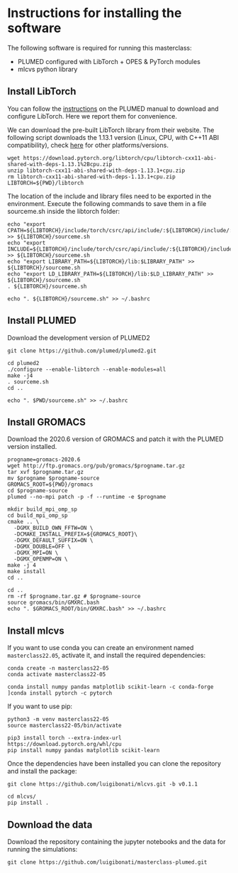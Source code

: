 # Instructions for installing the software

The following software is required for running this masterclass:

- PLUMED configured with LibTorch + OPES & PyTorch modules
- mlcvs python library 

## Install LibTorch

You can follow the [instructions](https://www.plumed.org/doc-master/user-doc/html/_p_y_t_o_r_c_h.html) on the PLUMED manual to download and configure LibTorch. Here we report them for convenience. 

We can download the pre-built LibTorch library from their website. The following script downloads the 1.13.1 version (Linux, CPU, with C++11 ABI compatibility), check [here](https://pytorch.org/) for other platforms/versions.

```
wget https://download.pytorch.org/libtorch/cpu/libtorch-cxx11-abi-shared-with-deps-1.13.1%2Bcpu.zip
unzip libtorch-cxx11-abi-shared-with-deps-1.13.1+cpu.zip 
rm libtorch-cxx11-abi-shared-with-deps-1.13.1+cpu.zip
LIBTORCH=${PWD}/libtorch
```

The location of the include and library files need to be exported in the environment. Execute the following commands to save them in a file sourceme.sh inside the libtorch folder:

```
echo "export CPATH=${LIBTORCH}/include/torch/csrc/api/include/:${LIBTORCH}/include/:${LIBTORCH}/include/torch:$CPATH" >> ${LIBTORCH}/sourceme.sh
echo "export INCLUDE=${LIBTORCH}/include/torch/csrc/api/include/:${LIBTORCH}/include/:${LIBTORCH}/include/torch:$INCLUDE" >> ${LIBTORCH}/sourceme.sh
echo "export LIBRARY_PATH=${LIBTORCH}/lib:$LIBRARY_PATH" >> ${LIBTORCH}/sourceme.sh
echo "export LD_LIBRARY_PATH=${LIBTORCH}/lib:$LD_LIBRARY_PATH" >> ${LIBTORCH}/sourceme.sh
. ${LIBTORCH}/sourceme.sh

echo ". ${LIBTORCH}/sourceme.sh" >> ~/.bashrc
```

## Install PLUMED

Download the development version of PLUMED2

```
git clone https://github.com/plumed/plumed2.git

cd plumed2
./configure --enable-libtorch --enable-modules=all
make -j4
. sourceme.sh
cd .. 

echo ". $PWD/sourceme.sh" >> ~/.bashrc
```

## Install GROMACS

Download the 2020.6 version of GROMACS and patch it with the PLUMED version installed.

```
progname=gromacs-2020.6
wget http://ftp.gromacs.org/pub/gromacs/$progname.tar.gz
tar xvf $progname.tar.gz
mv $progname $progname-source
GROMACS_ROOT=${PWD}/gromacs
cd $progname-source
plumed --no-mpi patch -p -f --runtime -e $progname

mkdir build_mpi_omp_sp
cd build_mpi_omp_sp
cmake .. \
  -DGMX_BUILD_OWN_FFTW=ON \
  -DCMAKE_INSTALL_PREFIX=${GROMACS_ROOT}\
  -DGMX_DEFAULT_SUFFIX=ON \
  -DGMX_DOUBLE=OFF \
  -DGMX_MPI=ON \
  -DGMX_OPENMP=ON \
make -j 4 
make install
cd ..

cd ..
rm -rf $progname.tar.gz # $progname-source
source gromacs/bin/GMXRC.bash
echo ". $GROMACS_ROOT/bin/GMXRC.bash" >> ~/.bashrc
```

## Install mlcvs

If you want to use conda you can create an environment named `masterclass22.05`, activate it, and install the required dependencies:

```
conda create -n masterclass22-05
conda activate masterclass22-05

conda install numpy pandas matplotlib scikit-learn -c conda-forge
]conda install pytorch -c pytorch
```

If you want to use pip: 

```
python3 -m venv masterclass22-05
source masterclass22-05/bin/activate

pip3 install torch --extra-index-url https://download.pytorch.org/whl/cpu
pip install numpy pandas matplotlib scikit-learn
```

Once the dependencies have been installed you can clone the repository and install the package:

```
git clone https://github.com/luigibonati/mlcvs.git -b v0.1.1

cd mlcvs/
pip install . 
```

## Download the data

Download the repository containing the jupyter notebooks and the data for running the simulations:

```
git clone https://github.com/luigibonati/masterclass-plumed.git
```
